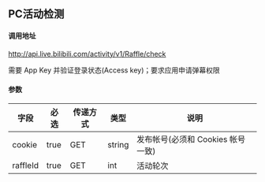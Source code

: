## PC活动检测

#### 调用地址

http://api.live.bilibili.com/activity/v1/Raffle/check

需要 App Key 并验证登录状态(Access key)；要求应用申请弹幕权限

#### 参数

|字段|必选|传递方式|类型|说明|
|----|----|--------|----|----|
|cookie|true|GET|string|发布帐号(必须和 Cookies 帐号一致)|
|raffleId|true|GET|int|活动轮次|

